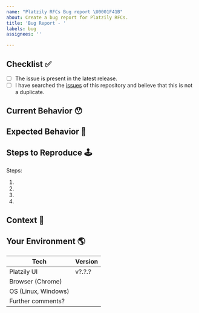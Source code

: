 ```yaml
---
name: "Platzily RFCs Bug report \U0001F41B"
about: Create a bug report for Platzily RFCs.
title: 'Bug Report - '
labels: bug
assignees: ''

---
```


<!-- Provide a general summary of the issue in the Title above -->

## Checklist ✅

<!--
  Thank you very much for contributing to Platzily UI by creating an issue!
  To avoid duplicate issues we ask you to check off the following list.
-->

<!-- Checked checkbox should look like this: [x] -->

- [ ] The issue is present in the latest release.
- [ ] I have searched the [issues](https://github.com/platzily/rfcs/issues) of this repository and believe that this is not a duplicate.

## Current Behavior 😯

<!-- Describe what happens instead of the expected behavior. -->

## Expected Behavior 🤔

<!-- Describe what should happen. -->

## Steps to Reproduce 🕹

<!-- Enumerate the steps in the app to reproduce the issue -->

Steps:

1.
2.
3.
4.

## Context 🔦

<!--
  What are you trying to accomplish? How has this issue affected you?
  Providing context helps us come up with a solution that is most useful in the real world.
-->

## Your Environment 🌎

<!-- Include as many relevant details about the environment with which you experienced the bug. -->

| Tech                 | Version |
| -------------------- | ------- |
| Platzily UI          | v?.?.?  |
| Browser (Chrome)     |         |
| OS (Linux, Windows)  |         |
| Further comments?    |         |